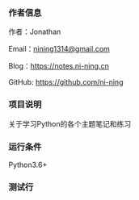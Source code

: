
### 作者信息


作者：Jonathan

Email：nining1314@gmail.com

Blog：https://notes.ni-ning.cn

GitHub: https://github.com/ni-ning

### 项目说明

关于学习Python的各个主题笔记和练习


### 运行条件

Python3.6+

### 测试行



